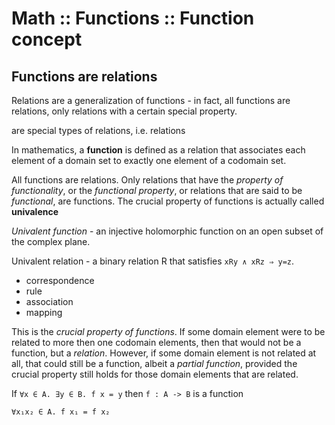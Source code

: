 # Math :: Functions :: Function concept

## Functions are relations

Relations are a generalization of functions - in fact, all functions are relations, only relations with a certain special property.


are special types of relations, i.e. relations



In mathematics, a **function** is defined as a relation that associates each element of a domain set to exactly one element of a codomain set.

All functions are relations. Only relations that have the *property of functionality*, or the *functional property*, or relations that are said to be *functional*, are functions. The crucial property of functions is actually called **univalence**

*Univalent function* - an injective holomorphic function on an open subset of the complex plane.

Univalent relation - a binary relation R that satisfies `xRy ∧ xRz ⇒ y=z`.




- correspondence
- rule
- association
- mapping


This is the *crucial property of functions*. If some domain element were to be related to more then one codomain elements, then that would not be a function, but a *relation*. However, if some domain element is not related at all, that could still be a function, albeit a *partial function*, provided the crucial property still holds for those domain elements that are related.

If 
  `∀x ∈ A. ∃y ∈ B. f x = y`
then 
  `f : A -> B` is a function

`∀x₁x₂ ∈ A. f x₁ = f x₂`
